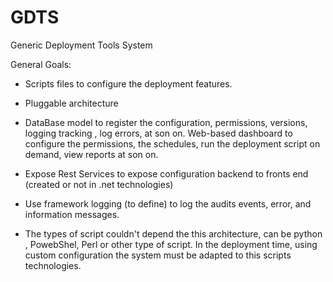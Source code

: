 # GDTS

Generic Deployment Tools System

General Goals:

- Scripts files to configure the deployment features.

- Pluggable architecture

- DataBase model to register the configuration, permissions, versions, logging tracking , log errors, at son on.
Web-based dashboard to configure the permissions, the schedules, run the deployment script on demand, view reports at son on.
- Expose Rest Services to expose configuration backend to fronts end (created or not in .net technologies)

- Use framework logging (to define) to log the audits events, error, and information messages.

- The types of script couldn't depend the this architecture, can be python , PowebShel, Perl or other type of script. In the deployment time, using custom configuration the system must be adapted to this scripts technologies.

